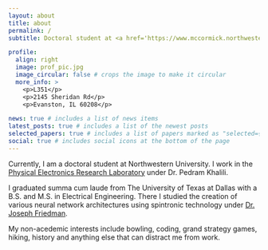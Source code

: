 ```yaml
---
layout: about
title: about
permalink: /
subtitle: Doctoral student at <a href='https://www.mccormick.northwestern.edu/electrical-computer/'>Northwestern University</a>. Contact me at <a href='mailto:christian.duffee@northwestern.edu'>christian.duffee@northwestern.edu</a>

profile:
  align: right
  image: prof_pic.jpg
  image_circular: false # crops the image to make it circular
  more_info: >
    <p>L351</p>
    <p>2145 Sheridan Rd</p>
    <p>Evanston, IL 60208</p>

news: true # includes a list of news items
latest_posts: true # includes a list of the newest posts
selected_papers: true # includes a list of papers marked as "selected={true}"
social: true # includes social icons at the bottom of the page
---
```


Currently, I am a doctoral student at Northwestern University. I work in the [Physical Electronics Research Laboratory](https://sites.google.com/view/perlab/home?authuser=0) under Dr. Pedram Khalili.

I graduated summa cum laude from The University of Texas at Dallas with a B.S. and M.S. in Electrical Engineering. There I studied the creation of various neural network architectures using spintronic technology under [Dr. Joseph Friedman](https://personal.utdallas.edu/~joseph.friedman/).

My non-acedemic interests include bowling, coding, grand strategy games, hiking, history and anything else that can distract me from work.

